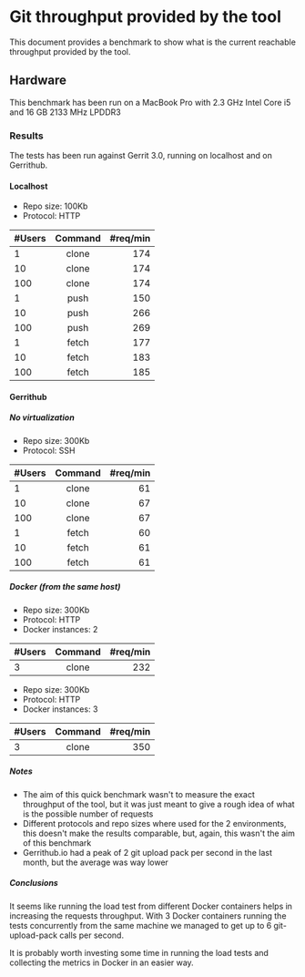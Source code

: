 # Git throughput provided by the tool

This document provides a benchmark to show what is the current reachable throughput provided by the tool.

## Hardware

This benchmark has been run on a MacBook Pro with 2.3 GHz Intel Core i5 and 16 GB 2133 MHz LPDDR3

### Results

The tests has been run against Gerrit 3.0, running on localhost and on Gerrithub.

#### Localhost

* Repo size: 100Kb
* Protocol: HTTP

| #Users   |      Command  |  #req/min |
|----------|:-------------:|----------:|
| 1        | clone         | 174       |
| 10       | clone         | 174       |
| 100      | clone         | 174       |
| 1        | push          | 150       |
| 10       | push          | 266       |
| 100      | push          | 269       |
| 1        | fetch         | 177       |
| 10       | fetch         | 183       |
| 100      | fetch         | 185       |

#### Gerrithub

##### No virtualization

* Repo size: 300Kb
* Protocol: SSH

| #Users   |      Command  |  #req/min |
|----------|:-------------:|----------:|
| 1        | clone         | 61        |
| 10       | clone         | 67        |
| 100      | clone         | 67        |
| 1        | fetch         | 60        |
| 10       | fetch         | 61        |
| 100      | fetch         | 61        |

##### Docker (from the same host)

* Repo size: 300Kb
* Protocol: HTTP
* Docker instances: 2

| #Users   |      Command  |  #req/min |
|----------|:-------------:|----------:|
| 3        | clone         | 232       |

* Repo size: 300Kb
* Protocol: HTTP
* Docker instances: 3

| #Users   |      Command  |  #req/min |
|----------|:-------------:|----------:|
| 3        | clone         | 350       |

##### Notes

* The aim of this quick benchmark wasn't to measure the exact throughput of the tool,
but it was just meant to give a rough idea of what is the possible number of requests
* Different protocols and repo sizes where used for the 2 environments, this doesn't make the results
comparable, but, again, this wasn't the aim of this benchmark
* Gerrithub.io had a peak of 2 git upload pack per second in the last month, but the average was way lower

##### Conclusions

It seems like running the load test from different Docker containers helps in increasing the requests throughput.
With 3 Docker containers running the tests concurrently from the same machine we managed to get up to 6 git-upload-pack calls per second.

It is probably worth investing some time in running the load tests and collecting the metrics in Docker in an easier way.